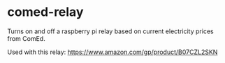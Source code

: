 # comed-relay

Turns on and off a raspberry pi relay based on current electricity prices from ComEd.

Used with this relay: https://www.amazon.com/gp/product/B07CZL2SKN
